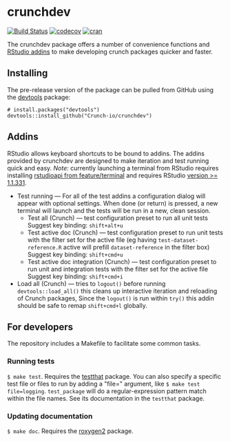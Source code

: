 # crunchdev

[![Build Status](https://travis-ci.org/Crunch-io/crunchdev.png?branch=master)](https://travis-ci.org/Crunch-io/crunchdev)  [![codecov](https://codecov.io/gh/Crunch-io/crunchdev/branch/master/graph/badge.svg)](https://codecov.io/gh/Crunch-io/crunchdev)
[![cran](https://www.r-pkg.org/badges/version-last-release/crunchdev)](https://cran.r-project.org/package=crunchdev)

The crunchdev package offers a number of convenience functions and [RStudio addins](https://rstudio.github.io/rstudioaddins/) to make developing crunch packages quicker and faster.

## Installing

The pre-release version of the package can be pulled from GitHub using the [devtools](https://github.com/hadley/devtools) package:

    # install.packages("devtools")
    devtools::install_github("Crunch-io/crunchdev")

## Addins
RStudio allows keyboard shortcuts to be bound to addins. The addins provided by crunchdev are designed to make iteration and test running quick and easy. *Note:* currently launching a terminal from RStudio requires installing [rstudioapi from feature/terminal](https://github.com/rstudio/rstudioapi/pull/52) and requires RStudio [version >= 1.1.331](https://dailies.rstudio.com/).

* Test running — For all of the test addins a configuration dialog will appear with optional settings. When done (or return) is pressed, a new terminal will launch and the tests will be run in a new, clean session.
  * Test all (Crunch) — test configuration preset to run all unit tests Suggest key binding: `shift+alt+u`
  * Test active doc (Crunch) — test configuration preset to run unit tests with the filter set for the active file (eg having `test-dataset-reference.R` active will prefill `dataset-reference` in the filter box) Suggest key binding: `shift+cmd+u`
  * Test active doc integration (Crunch) — test configuration preset to run unit and integration tests with the filter set for the active file Suggest key binding: `shift+cmd+i`
* Load all (Crunch) — tries to `logout()` before running `devtools::load_all()` this cleans up interactive iteration and reloading of Crunch packages, Since the `logout()` is run within `try()` this addin should be safe to remap `shift+cmd+l` globally.

## For developers

The repository includes a Makefile to facilitate some common tasks.

### Running tests

`$ make test`. Requires the [testthat](https://github.com/hadley/testthat) package. You can also specify a specific test file or files to run by adding a "file=" argument, like `$ make test file=logging`. `test_package` will do a regular-expression pattern match within the file names. See its documentation in the `testthat` package.

### Updating documentation

`$ make doc`. Requires the [roxygen2](https://github.com/klutometis/roxygen) package.
